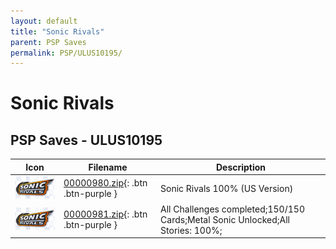 ```yaml
---
layout: default
title: "Sonic Rivals"
parent: PSP Saves
permalink: PSP/ULUS10195/
---
```

# Sonic Rivals

## PSP Saves - ULUS10195

| Icon | Filename | Description |
|------|----------|-------------|
| ![Sonic Rivals](ICON0.PNG) | [00000980.zip](00000980.zip){: .btn .btn-purple } | Sonic Rivals 100% (US Version) |
| ![Sonic Rivals](ICON0.PNG) | [00000981.zip](00000981.zip){: .btn .btn-purple } | All Challenges completed;150/150 Cards;Metal Sonic Unlocked;All Stories: 100%; |
